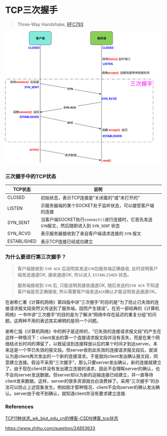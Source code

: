 # TCP三次握手

> Three-Way Handshake, [RFC793](https://www.ietf.org/rfc/rfc793.txt)





![三次握手](_sources/tcp_handshake.svg)

### 三次握手中的TCP状态

| TCP状态       | 说明                                                              |     |
| ----------- | --------------------------------------------------------------- | --- |
| CLOSED      | 初始状态，表示TCP连接是“关闭着的”或“未打开的"                                      |     |
| LISTEN      | 示服务器端的某个SOCKET处于监听状态，可以接受客户端的连接                                 |     |
| SYN_SENT    | 当客户端SOCKET执行`connect()`进行连接时，它首先发送`SYN`报文，然后随即进入到 `SYN_SENT` 状态 |     |
| SYN_RCVD    | 表示服务器接收到了来自客户端请求连接的 `SYN` 报文                                    |     |
| ESTABLISHED | 表示TCP连接已经成功建立                                                   |     |

### 为什么要进行第三次握手？

> 客户端接收到 `SYN ACK` 后说明其发送`SYN`包服务端正确接收, 此时说明客户端发送通道OK, 接收通道OK, 所以进入 `ESTABLISHED` 状态。

> 服务端接收到 `SYN` 后, 只能说明其接收通道OK, 随后发送的`SYN ACK` 不知道客户端是否正确接收, 所以需要客户端发送`ACK`确认才能证明发送通道OK。

在谢希仁著《计算机网络》第四版中讲“三次握手”的目的是“为了防止已失效的连接请求报文段突然又传送到了服务端，因而产生错误”。在另一部经典的《计算机网络》一书中讲“三次握手”的目的是为了解决“网络中存在延迟的重复分组”的问题。这两种不用的表述其实阐明的是同一个问题。

谢希仁版《计算机网络》中的例子是这样的，“已失效的连接请求报文段”的产生在这样一种情况下：client发出的第一个连接请求报文段并没有丢失，而是在某个网络结点长时间的滞留了，以致延误到连接释放以后的某个时间才到达server。本来这是一个早已失效的报文段。但server收到此失效的连接请求报文段后，就误认为是client再次发出的一个新的连接请求。于是就向client发出确认报文段，同意建立连接。假设不采用“三次握手”，那么只要server发出确认，新的连接就建立了。由于现在client并没有发出建立连接的请求，因此不会理睬server的确认，也不会向server发送数据。但server却以为新的运输连接已经建立，并一直等待client发来数据。这样，server的很多资源就白白浪费掉了。采用“三次握手”的办法可以防止上述现象发生。例如刚才那种情况，client不会向server的确认发出确认。server由于收不到确认，就知道client并没有要求建立连接.

### References

[TCP11种状态_wk_bjut_edu_cn的博客-CSDN博客_tcp状态](https://blog.csdn.net/wk_bjut_edu_cn/article/details/82343939)

https://www.zhihu.com/question/24853633
